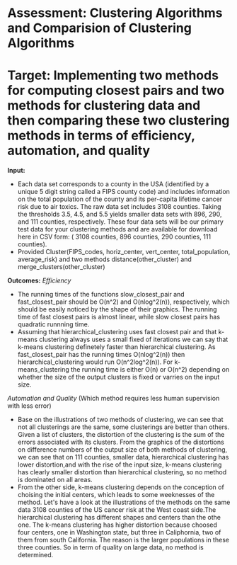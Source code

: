 # Assessment: **Clustering Algorithms and Comparision of Clustering Algorithms**
# Target:  Implementing two methods for computing closest pairs and two methods for clustering data and then comparing these two clustering methods in terms of efficiency, automation, and quality

**Input:**
- Each data set corresponds to a county in the USA (identified by a unique 5 digit string called a FIPS county code) and includes information on the total population of the county and its per-capita lifetime cancer risk due to air toxics.
The raw data set includes 3108 counties. Taking the thresholds 3.5, 4.5, and 5.5 yields smaller data sets with 896, 290, and 111 counties, respectively. These four data sets will be our primary test data for your clustering methods and are available for download here in CSV form: ( 3108 counties, 896 counties, 290 counties, 111 counties).
- Provided  Cluster(FIPS_codes, horiz_center, vert_center, total_population, average_risk) and two methods distance(other_cluster) and merge_clusters(other_cluster) 

**Outcomes:**
*Efficiency*
 - The running times of the functions slow_closest_pair and fast_closest_pair should be O(n^2) and O(nlog^2(n)), respectively, which should be easily noticed by the shape of their graphics. The running time of fast closest pairs is almost linear, while slow closest pairs has quadratic runnning time.
- Assuming that hierarchical_clustering uses fast closest pair and that k-means clustering always uses a small fixed of iterations we can say that k-means clustering definetely faster than hierarchical clustering. As fast_closest_pair has the running times O(nlog^2(n)) then hierarchical_clustering would run O(n^2log^2(n)). For k-means_clustering the running time is either O(n) or O(n^2) depending on whether the size of the  output clusters is fixed or varries on the input size.

*Automation and Quality*
(Which method requires less human supervision with less error)
- Base on the illustrations of two methods of clustering, we can see that not all clusterings are the same, some clusterings are better than others. Given a list of clusters, the distortion of the clustering is the sum of the errors associated with its clusters.
 From the graphics of the distortions on difference numbers of the output size of both methods of clustering, we can see that on 111 counties, smaller data, hierarchical clustering has lower distortion,and  with the rise of the input size, k-means clustering has clearly smaller distortion than hierarchical clustering, so no method is dominated on all areas.
- From the other side, k-means clustering depends on the conception of choising the initial centers, which leads to some weeknesses of the method. Let's have a look at the illustrations of the methods on the same data 3108 counties of the US cancer risk at the West coast side.The hierarchical clustering has different shapes and centers than the othe one. The k-means clustering has higher distortion because choosed four centers, one in Washington state, but three in Caliphornia, two of them from south California. The reason is the larger populations in these three counties. So in term of quality on large data, no method is determined.
